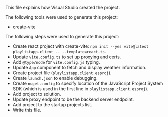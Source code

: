 This file explains how Visual Studio created the project.

The following tools were used to generate this project:
- create-vite

The following steps were used to generate this project:
- Create react project with create-vite: `npm init --yes vite@latest playlistapp.client -- --template=react-ts`.
- Update `vite.config.ts` to set up proxying and certs.
- Add `@type/node` for `vite.config.js` typing.
- Update `App` component to fetch and display weather information.
- Create project file (`playlistapp.client.esproj`).
- Create `launch.json` to enable debugging.
- Create `nuget.config` to specify location of the JavaScript Project System SDK (which is used in the first line in `playlistapp.client.esproj`).
- Add project to solution.
- Update proxy endpoint to be the backend server endpoint.
- Add project to the startup projects list.
- Write this file.
